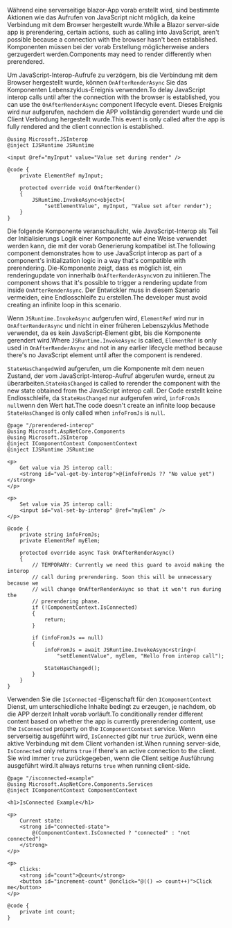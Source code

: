 <span data-ttu-id="17da9-101">Während eine serverseitige blazor-App vorab erstellt wird, sind bestimmte Aktionen wie das Aufrufen von JavaScript nicht möglich, da keine Verbindung mit dem Browser hergestellt wurde.</span><span class="sxs-lookup"><span data-stu-id="17da9-101">While a Blazor server-side app is prerendering, certain actions, such as calling into JavaScript, aren't possible because a connection with the browser hasn't been established.</span></span> <span data-ttu-id="17da9-102">Komponenten müssen bei der vorab Erstellung möglicherweise anders gerzugerdert werden.</span><span class="sxs-lookup"><span data-stu-id="17da9-102">Components may need to render differently when prerendered.</span></span>

<span data-ttu-id="17da9-103">Um JavaScript-Interop-Aufrufe zu verzögern, bis die Verbindung mit dem Browser hergestellt wurde, können `OnAfterRenderAsync` Sie das Komponenten Lebenszyklus-Ereignis verwenden.</span><span class="sxs-lookup"><span data-stu-id="17da9-103">To delay JavaScript interop calls until after the connection with the browser is established, you can use the `OnAfterRenderAsync` component lifecycle event.</span></span> <span data-ttu-id="17da9-104">Dieses Ereignis wird nur aufgerufen, nachdem die APP vollständig gerendert wurde und die Client Verbindung hergestellt wurde.</span><span class="sxs-lookup"><span data-stu-id="17da9-104">This event is only called after the app is fully rendered and the client connection is established.</span></span>

```cshtml
@using Microsoft.JSInterop
@inject IJSRuntime JSRuntime

<input @ref="myInput" value="Value set during render" />

@code {
    private ElementRef myInput;

    protected override void OnAfterRender()
    {
        JSRuntime.InvokeAsync<object>(
            "setElementValue", myInput, "Value set after render");
    }
}
```

<span data-ttu-id="17da9-105">Die folgende Komponente veranschaulicht, wie JavaScript-Interop als Teil der Initialisierungs Logik einer Komponente auf eine Weise verwendet werden kann, die mit der vorab Generierung kompatibel ist.</span><span class="sxs-lookup"><span data-stu-id="17da9-105">The following component demonstrates how to use JavaScript interop as part of a component's initialization logic in a way that's compatible with prerendering.</span></span> <span data-ttu-id="17da9-106">Die-Komponente zeigt, dass es möglich ist, ein renderingupdate von innerhalb `OnAfterRenderAsync`von zu initiieren.</span><span class="sxs-lookup"><span data-stu-id="17da9-106">The component shows that it's possible to trigger a rendering update from inside `OnAfterRenderAsync`.</span></span> <span data-ttu-id="17da9-107">Der Entwickler muss in diesem Szenario vermeiden, eine Endlosschleife zu erstellen.</span><span class="sxs-lookup"><span data-stu-id="17da9-107">The developer must avoid creating an infinite loop in this scenario.</span></span>

<span data-ttu-id="17da9-108">Wenn `JSRuntime.InvokeAsync` aufgerufen wird, `ElementRef` wird nur in `OnAfterRenderAsync` und nicht in einer früheren Lebenszyklus Methode verwendet, da es kein JavaScript-Element gibt, bis die Komponente gerendert wird.</span><span class="sxs-lookup"><span data-stu-id="17da9-108">Where `JSRuntime.InvokeAsync` is called, `ElementRef` is only used in `OnAfterRenderAsync` and not in any earlier lifecycle method because there's no JavaScript element until after the component is rendered.</span></span>

<span data-ttu-id="17da9-109">`StateHasChanged`wird aufgerufen, um die Komponente mit dem neuen Zustand, der vom JavaScript-Interop-Aufruf abgerufen wurde, erneut zu überarbeiten.</span><span class="sxs-lookup"><span data-stu-id="17da9-109">`StateHasChanged` is called to rerender the component with the new state obtained from the JavaScript interop call.</span></span> <span data-ttu-id="17da9-110">Der Code erstellt keine Endlosschleife, da `StateHasChanged` nur aufgerufen wird, `infoFromJs` `null`wenn den Wert hat.</span><span class="sxs-lookup"><span data-stu-id="17da9-110">The code doesn't create an infinite loop because `StateHasChanged` is only called when `infoFromJs` is `null`.</span></span>

```cshtml
@page "/prerendered-interop"
@using Microsoft.AspNetCore.Components
@using Microsoft.JSInterop
@inject IComponentContext ComponentContext
@inject IJSRuntime JSRuntime

<p>
    Get value via JS interop call:
    <strong id="val-get-by-interop">@(infoFromJs ?? "No value yet")</strong>
</p>

<p>
    Set value via JS interop call:
    <input id="val-set-by-interop" @ref="myElem" />
</p>

@code {
    private string infoFromJs;
    private ElementRef myElem;

    protected override async Task OnAfterRenderAsync()
    {
        // TEMPORARY: Currently we need this guard to avoid making the interop
        // call during prerendering. Soon this will be unnecessary because we
        // will change OnAfterRenderAsync so that it won't run during the
        // prerendering phase.
        if (!ComponentContext.IsConnected)
        {
            return;
        }

        if (infoFromJs == null)
        {
            infoFromJs = await JSRuntime.InvokeAsync<string>(
                "setElementValue", myElem, "Hello from interop call");

            StateHasChanged();
        }
    }
}
```

<span data-ttu-id="17da9-111">Verwenden Sie die `IsConnected` -Eigenschaft für den `IComponentContext` Dienst, um unterschiedliche Inhalte bedingt zu erzeugen, je nachdem, ob die APP derzeit Inhalt vorab vorläuft.</span><span class="sxs-lookup"><span data-stu-id="17da9-111">To conditionally render different content based on whether the app is currently prerendering content, use the `IsConnected` property on the `IComponentContext` service.</span></span> <span data-ttu-id="17da9-112">Wenn serverseitig ausgeführt wird, `IsConnected` gibt nur `true` zurück, wenn eine aktive Verbindung mit dem Client vorhanden ist.</span><span class="sxs-lookup"><span data-stu-id="17da9-112">When running server-side, `IsConnected` only returns `true` if there's an active connection to the client.</span></span> <span data-ttu-id="17da9-113">Sie wird immer `true` zurückgegeben, wenn die Client seitige Ausführung ausgeführt wird.</span><span class="sxs-lookup"><span data-stu-id="17da9-113">It always returns `true` when running client-side.</span></span>

```cshtml
@page "/isconnected-example"
@using Microsoft.AspNetCore.Components.Services
@inject IComponentContext ComponentContext

<h1>IsConnected Example</h1>

<p>
    Current state:
    <strong id="connected-state">
        @(ComponentContext.IsConnected ? "connected" : "not connected")
    </strong>
</p>

<p>
    Clicks:
    <strong id="count">@count</strong>
    <button id="increment-count" @onclick="@(() => count++)">Click me</button>
</p>

@code {
    private int count;
}
```
